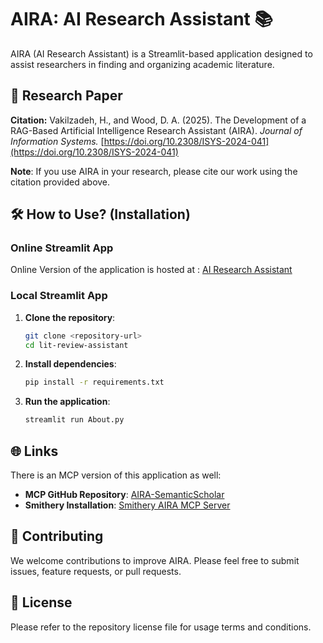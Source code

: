 # AIRA: AI Research Assistant 📚

AIRA (AI Research Assistant) is a Streamlit-based application designed to assist researchers in finding and organizing academic literature.

## 📄 Research Paper

**Citation:** Vakilzadeh, H., and Wood, D. A. (2025). The Development of a RAG-Based Artificial Intelligence Research Assistant (AIRA). _Journal of Information Systems._ [https://doi.org/10.2308/ISYS-2024-041](https://doi.org/10.2308/ISYS-2024-041)

**Note**: If you use AIRA in your research, please cite our work using the citation provided above.

## 🛠 How to Use? (Installation)

### Online Streamlit App

Online Version of the application is hosted at : [AI Research Assistant](https://lit-review-assistant.streamlit.app)

### Local Streamlit App

1. **Clone the repository**:

   ```bash
   git clone <repository-url>
   cd lit-review-assistant
   ```

2. **Install dependencies**:

   ```bash
   pip install -r requirements.txt
   ```

3. **Run the application**:
   ```bash
   streamlit run About.py
   ```

## 🌐 Links

There is an MCP version of this application as well:

- **MCP GitHub Repository**: [AIRA-SemanticScholar](https://github.com/hamid-vakilzadeh/AIRA-SemanticScholar)
- **Smithery Installation**: [Smithery AIRA MCP Server](https://smithery.ai/server/@hamid-vakilzadeh/mcpsemanticscholar)

## 🤝 Contributing

We welcome contributions to improve AIRA. Please feel free to submit issues, feature requests, or pull requests.

## 📜 License

Please refer to the repository license file for usage terms and conditions.
